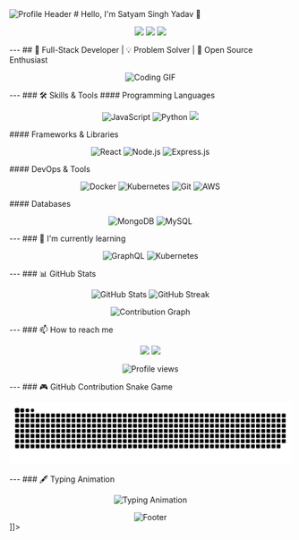 <![CDATA[
<div align="center">
  <img src="https://capsule-render.vercel.app/api?type=waving&color=gradient&height=200&section=header&text=Satyam%20Developer&fontSize=70&fontAlignY=35" alt="Profile Header"/>
</div>

# Hello, I'm Satyam Singh Yadav 👋

<p align="center">
  <a href="https://github.com/alexdev"><img src="https://img.shields.io/badge/-GitHub-181717?style=for-the-badge&logo=GitHub&logoColor=white"/></a>
  <a href="https://linkedin.com/in/alexdev"><img src="https://img.shields.io/badge/-LinkedIn-0077B5?style=for-the-badge&logo=LinkedIn&logoColor=white"/></a>
  <a href="https://twitter.com/alexdev"><img src="https://img.shields.io/badge/-Twitter-1DA1F2?style=for-the-badge&logo=Twitter&logoColor=white"/></a>
</p>

---

## 🚀 Full-Stack Developer | 💡 Problem Solver | 🌟 Open Source Enthusiast 

<p align="center">
  <img src="https://media.giphy.com/media/qgQUggAC3Pfv687qPC/giphy.gif" width="300" alt="Coding GIF"/>
</p>

---

### 🛠 Skills & Tools

#### Programming Languages
<p align="center">
  <img src="https://img.shields.io/badge/-JavaScript-F7DF1E?style=for-the-badge&logo=JavaScript&logoColor=black" alt="JavaScript" />
  <img src="https://img.shields.io/badge/-Python-3776AB?style=for-the-badge&logo=Python&logoColor=white" alt="Python" />
  <img src="https://img.shields.io/badge/-java-3178C6?style=for-the-badge&logo=TypeScript&logoColor=white%22%20alt=%22java%22" />
</p>

#### Frameworks & Libraries
<p align="center">
  <img src="https://img.shields.io/badge/-React-61DAFB?style=for-the-badge&logo=React&logoColor=black" alt="React" />
  <img src="https://img.shields.io/badge/-Node.js-339933?style=for-the-badge&logo=Node.js&logoColor=white" alt="Node.js" />
  <img src="https://img.shields.io/badge/-Express.js-000000?style=for-the-badge&logo=Express&logoColor=white" alt="Express.js" />
</p>

#### DevOps & Tools
<p align="center">
  <img src="https://img.shields.io/badge/-Docker-2496ED?style=for-the-badge&logo=Docker&logoColor=white" alt="Docker" />
  <img src="https://img.shields.io/badge/-Kubernetes-326CE5?style=for-the-badge&logo=Kubernetes&logoColor=white" alt="Kubernetes" />
  <img src="https://img.shields.io/badge/-Git-F05032?style=for-the-badge&logo=Git&logoColor=white" alt="Git" />
  <img src="https://img.shields.io/badge/-AWS-FF9900?style=for-the-badge&logo=Amazon-AWS&logoColor=white" alt="AWS" />
</p>

#### Databases
<p align="center">
  <img src="https://img.shields.io/badge/-MongoDB-47A248?style=for-the-badge&logo=MongoDB&logoColor=white" alt="MongoDB" />
  <img src="https://img.shields.io/badge/-MySQL-4479A1?style=for-the-badge&logo=MySQL&logoColor=white" alt="MySQL" />
</p>

---

### 🌱 I'm currently learning

<p align="center">
  <img src="https://img.shields.io/badge/-GraphQL-E10098?style=for-the-badge&logo=GraphQL&logoColor=white" alt="GraphQL" />
  <img src="https://img.shields.io/badge/-Kubernetes-326CE5?style=for-the-badge&logo=Kubernetes&logoColor=white" alt="Kubernetes" />
</p>

---

### 📊 GitHub Stats

<p align="center">
  <img src="https://github-readme-stats.vercel.app/api?username=alexdev&show_icons=true&count_private=true&theme=react" alt="GitHub Stats" />
  <img src="https://github-readme-streak-stats.herokuapp.com/?user=alexdev&theme=react" alt="GitHub Streak" />
</p>

<p align="center">
  <img src="https://activity-graph.herokuapp.com/graph?username=alexdev&theme=react-dark" alt="Contribution Graph" />
</p>

---

### 📫 How to reach me

<p align="center">
  <a href="mailto:alex@example.com"><img src="https://img.shields.io/badge/-Email-D14836?style=for-the-badge&logo=Gmail&logoColor=white"/></a>
  <a href="https://alexdev.com"><img src="https://img.shields.io/badge/-Website-000000?style=for-the-badge&logo=About.me&logoColor=white"/></a>
</p>

<p align="center">
  <img src="https://komarev.com/ghpvc/?username=alexdev&color=blueviolet&style=flat-square&label=Profile+Views" alt="Profile views" />
</p>

---

### 🎮 GitHub Contribution Snake Game

<p align="center">
  <img src="https://raw.githubusercontent.com/Platane/snk/output/github-contribution-grid-snake-dark.svg" alt="Snake Game Contribution Grid"/>
</p>

---

### 🖋 Typing Animation

<p align="center">
  <img src="https://readme-typing-svg.demolab.com?font=Fira+Code&pause=1000&color=2196F3&center=true&width=600&lines=Full-Stack+Developer;Problem+Solver;Open+Source+Enthusiast" alt="Typing Animation" />
</p>

<div align="center">
  <img src="https://capsule-render.vercel.app/api?type=waving&color=gradient&height=100&section=footer" alt="Footer"/>
</div>
]]>
